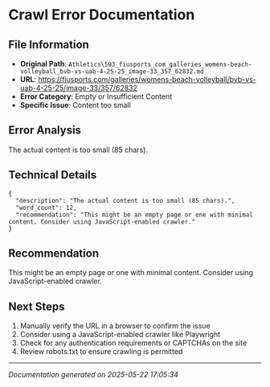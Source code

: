 # Crawl Error Documentation

## File Information
- **Original Path**: `Athletics\593_fiusports_com_galleries_womens-beach-volleyball_bvb-vs-uab-4-25-25_image-33_357_62832.md`
- **URL**: https://fiusports.com/galleries/womens-beach-volleyball/bvb-vs-uab-4-25-25/image-33/357/62832
- **Error Category**: Empty or Insufficient Content
- **Specific Issue**: Content too small

## Error Analysis
The actual content is too small (85 chars).

## Technical Details
```
{
  "description": "The actual content is too small (85 chars).",
  "word_count": 12,
  "recommendation": "This might be an empty page or one with minimal content. Consider using JavaScript-enabled crawler."
}
```

## Recommendation
This might be an empty page or one with minimal content. Consider using JavaScript-enabled crawler.

## Next Steps
1. Manually verify the URL in a browser to confirm the issue
2. Consider using a JavaScript-enabled crawler like Playwright
3. Check for any authentication requirements or CAPTCHAs on the site
4. Review robots.txt to ensure crawling is permitted

---
*Documentation generated on 2025-05-22 17:05:34*
